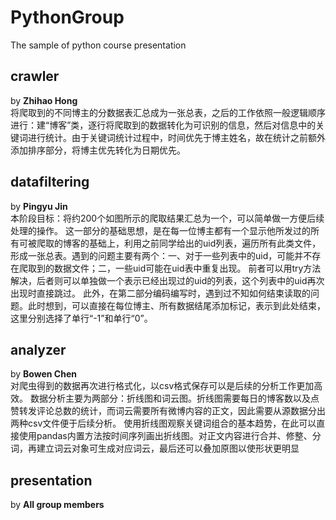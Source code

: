 # PythonGroup
The sample of python course presentation

## crawler
by **Zhihao Hong**  
    将爬取到的不同博主的分数据表汇总成为一张总表，之后的工作依照一般逻辑顺序进行：建“博客”类，逐行将爬取到的数据转化为可识别的信息，然后对信息中的关键词进行统计。由于关键词统计过程中，时间优先于博主姓名，故在统计之前额外添加排序部分，将博主优先转化为日期优先。

## datafiltering
by **Pingyu Jin**  
    本阶段目标：将约200个如图所示的爬取结果汇总为一个，可以简单做一方便后续处理的操作。
	这一部分的基础思想，是在每一位博主都有一个显示他所发过的所有可被爬取的博客的基础上，利用之前同学给出的uid列表，遍历所有此类文件，形成一张总表。遇到的问题主要有两个：一、对于一些列表中的uid，可能并不存在爬取到的数据文件；二，一些uid可能在uid表中重复出现。
	前者可以用try方法解决，后者则可以单独做一个表示已经出现过的uid的列表，这个列表中的uid再次出现时直接跳过。
	此外，在第二部分编码编写时，遇到过不知如何结束读取的问题。此时想到，可以直接在每位博主、所有数据结尾添加标记，表示到此处结束，这里分别选择了单行“-1”和单行“0”。

## analyzer
by **Bowen Chen**  
    对爬虫得到的数据再次进行格式化，以csv格式保存可以是后续的分析工作更加高效。
数据分析主要为两部分：折线图和词云图。折线图需要每日的博客数以及点赞转发评论总数的统计，而词云需要所有微博内容的正文，因此需要从源数据分出两种csv文件便于后续分析。
  使用折线图观察关键词组合的基本趋势，在此可以直接使用pandas内置方法按时间序列画出折线图。对正文内容进行合并、修整、分词，再建立词云对象可生成对应词云，最后还可以叠加原图以使形状更明显
  
## presentation  
by **All group members**
